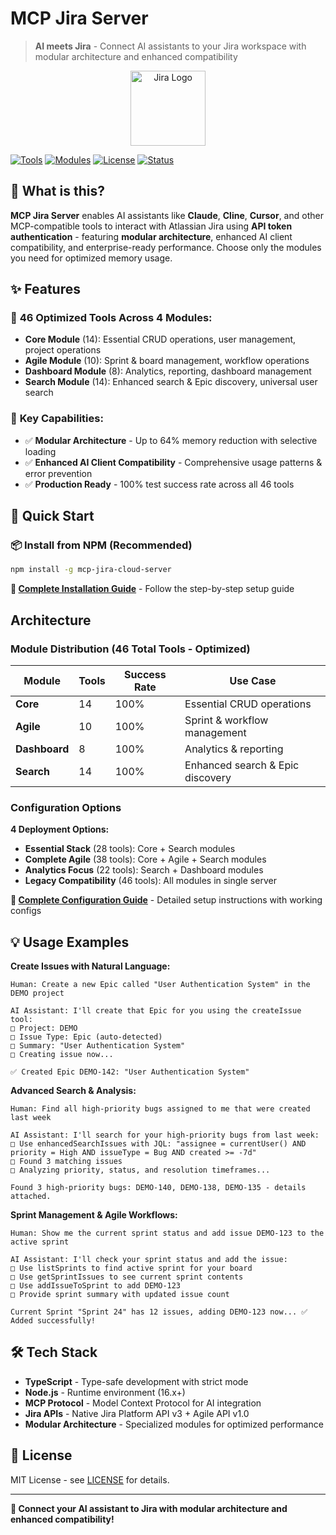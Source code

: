 # MCP Jira Server

> **AI meets Jira** - Connect AI assistants to your Jira workspace with modular architecture and enhanced compatibility

<p align="center">
  <img src="assets/atlassian_logo_icon.png" alt="Jira Logo" width="120" />
</p>

[![Tools](https://img.shields.io/badge/Tools-46%20Optimized-blue)](#features)
[![Modules](https://img.shields.io/badge/Architecture-4%20Modules-orange)](#modular-architecture)
[![License](https://img.shields.io/badge/License-MIT-green)](#license)
[![Status](https://img.shields.io/badge/Status-Production%20Ready-brightgreen)](#production-status)

## 🚀 What is this?

**MCP Jira Server** enables AI assistants like **Claude**, **Cline**, **Cursor**, and other MCP-compatible tools to interact with Atlassian Jira using **API token authentication** - featuring **modular architecture**, enhanced AI client compatibility, and enterprise-ready performance. Choose only the modules you need for optimized memory usage.

## ✨ Features

### 🔧 **46 Optimized Tools Across 4 Modules:**

- **Core Module** (14): Essential CRUD operations, user management, project operations
- **Agile Module** (10): Sprint & board management, workflow operations  
- **Dashboard Module** (8): Analytics, reporting, dashboard management
- **Search Module** (14): Enhanced search & Epic discovery, universal user search

### 🎯 **Key Capabilities:**

- ✅ **Modular Architecture** - Up to 64% memory reduction with selective loading
- ✅ **Enhanced AI Client Compatibility** - Comprehensive usage patterns & error prevention
- ✅ **Production Ready** - 100% test success rate across all 46 tools

## 🚀 Quick Start

### 📦 Install from NPM (Recommended)

```bash
npm install -g mcp-jira-cloud-server
```

**📖 [Complete Installation Guide](INSTALL.md)** - Follow the step-by-step setup guide

## Architecture

### Module Distribution (46 Total Tools - Optimized)

| Module | Tools | Success Rate | Use Case |
|--------|-------|--------------|-----------|
| **Core** | 14 | 100% | Essential CRUD operations |
| **Agile** | 10 | 100% | Sprint & workflow management |
| **Dashboard** | 8 | 100% | Analytics & reporting |
| **Search** | 14 | 100% | Enhanced search & Epic discovery |

### Configuration Options

**4 Deployment Options:**
- **Essential Stack** (28 tools): Core + Search modules
- **Complete Agile** (38 tools): Core + Agile + Search modules  
- **Analytics Focus** (22 tools): Search + Dashboard modules
- **Legacy Compatibility** (46 tools): All modules in single server

**📖 [Complete Configuration Guide](INSTALL.md)** - Detailed setup instructions with working configs

## 💡 Usage Examples

**Create Issues with Natural Language:**

```
Human: Create a new Epic called "User Authentication System" in the DEMO project

AI Assistant: I'll create that Epic for you using the createIssue tool:
□ Project: DEMO
□ Issue Type: Epic (auto-detected)
□ Summary: "User Authentication System"
□ Creating issue now...

✅ Created Epic DEMO-142: "User Authentication System"
```

**Advanced Search & Analysis:**

```
Human: Find all high-priority bugs assigned to me that were created last week

AI Assistant: I'll search for your high-priority bugs from last week:
□ Use enhancedSearchIssues with JQL: "assignee = currentUser() AND priority = High AND issueType = Bug AND created >= -7d"
□ Found 3 matching issues
□ Analyzing priority, status, and resolution timeframes...

Found 3 high-priority bugs: DEMO-140, DEMO-138, DEMO-135 - details attached.
```

**Sprint Management & Agile Workflows:**

```
Human: Show me the current sprint status and add issue DEMO-123 to the active sprint

AI Assistant: I'll check your sprint status and add the issue:
□ Use listSprints to find active sprint for your board
□ Use getSprintIssues to see current sprint contents  
□ Use addIssueToSprint to add DEMO-123
□ Provide sprint summary with updated issue count

Current Sprint "Sprint 24" has 12 issues, adding DEMO-123 now... ✅ Added successfully!
```

## 🛠️ Tech Stack

- **TypeScript** - Type-safe development with strict mode
- **Node.js** - Runtime environment (16.x+)
- **MCP Protocol** - Model Context Protocol for AI integration
- **Jira APIs** - Native Jira Platform API v3 + Agile API v1.0
- **Modular Architecture** - Specialized modules for optimized performance

## 📄 License

MIT License - see [LICENSE](LICENSE) for details.

---

**🎉 Connect your AI assistant to Jira with modular architecture and enhanced compatibility!**